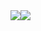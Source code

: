 <div style="display:flex;align-items:center;">
  <a href="https://github.com/anuraghazra/github-readme-stats">
    <img src="https://github-readme-stats.vercel.app/api?username=BeardedBear&show_icons=true&theme=material-palenight&count_private=true&hide_border=true" />
  </a>
  <a href="https://github.com/anuraghazra/github-readme-stats">
    <img src="https://github-readme-stats.vercel.app/api/top-langs?username=BeardedBear&show_icons=true&theme=material-palenight&hide_border=true&layout=compact" />
  </a>
</div>
